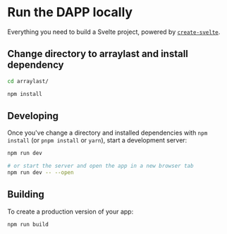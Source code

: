 # Run the DAPP locally

Everything you need to build a Svelte project, powered by [`create-svelte`](https://github.com/sveltejs/kit/tree/master/packages/create-svelte).

## Change directory to arraylast and install dependency

```bash
cd arraylast/
```

```bash
npm install
```

## Developing

Once you've change a directory and installed dependencies with `npm install` (or `pnpm install` or `yarn`), start a development server:

```bash
npm run dev

# or start the server and open the app in a new browser tab
npm run dev -- --open
```

## Building

To create a production version of your app:

```bash
npm run build
```
